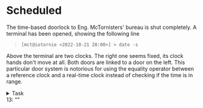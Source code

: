 # Scheduled

The time-based doorlock to Eng. McTornisters' bureau is shut completely. A terminal has been opened, showing the following line

> `[mct@iotornie <2022-10-21 20:00>] > date -s`

Above the terminal are two clocks. The right one seems fixed, its clock hands don't move at all. Both doors are linked to a door on the left.
This particular door system is notorious for using the equality operator
between a reference clock and a real-time clock instead of checking if the time is in range.

<details><summary>Task</summary>
To proceed, set the system time so that the doorlock is released. Finish the command shown above after `12:`.
</details>

<div class="key">
13: ""
</div>
